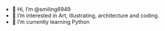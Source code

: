 - 👋 Hi, I’m @smiling6949
- 👀 I’m interested in Art, illustrating, architecture and coding.
- 🌱 I’m currently learning Python

<!---
smiling6949/smiling6949 is a ✨ special ✨ repository because its `README.md` (this file) appears on your GitHub profile.
You can click the Preview link to take a look at your changes.
--->
